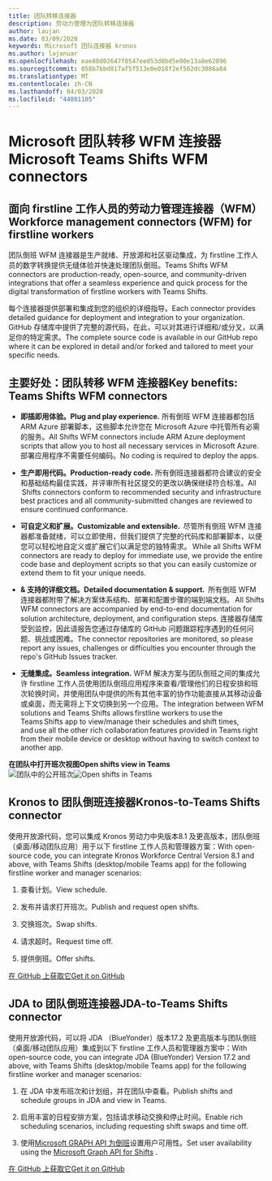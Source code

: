 ```yaml
---
title: 团队转移连接器
description: 劳动力管理为团队转移连接器
author: laujan
ms.date: 03/09/2020
keywords: Microsoft 团队连接器 kronos
ms.author: lajanuar
ms.openlocfilehash: eae88d02647f0547eed53d8bd5e00e13a8e62096
ms.sourcegitcommit: 058b7bbd817af5f513e0e018f2ef562dc3086a84
ms.translationtype: MT
ms.contentlocale: zh-CN
ms.lasthandoff: 04/03/2020
ms.locfileid: "44801105"
---
```

# <a name="microsoft-teams-shifts-wfm-connectors"></a><span data-ttu-id="7adb6-104">Microsoft 团队转移 WFM 连接器</span><span class="sxs-lookup"><span data-stu-id="7adb6-104">Microsoft Teams Shifts WFM connectors</span></span>  

## <a name="workforce-management-connectors-wfm-for-firstline-workers"></a><span data-ttu-id="7adb6-105">面向 firstline 工作人员的劳动力管理连接器（WFM）</span><span class="sxs-lookup"><span data-stu-id="7adb6-105">Workforce management connectors (WFM) for firstline workers</span></span> 

<span data-ttu-id="7adb6-106">团队倒班 WFM 连接器是生产就绪、开放源和社区驱动集成，为 firstline 工作人员的数字转换提供无缝体验并快速处理团队倒班。</span><span class="sxs-lookup"><span data-stu-id="7adb6-106">Teams Shifts WFM connectors are production-ready, open-source, and community-driven integrations that offer a seamless experience and quick process for the digital transformation of firstline workers with Teams Shifts.</span></span> 

<span data-ttu-id="7adb6-107">每个连接器提供部署和集成到您的组织的详细指导。</span><span class="sxs-lookup"><span data-stu-id="7adb6-107">Each connector provides detailed guidance for deployment and integration to your organization.</span></span> <span data-ttu-id="7adb6-108">GitHub 存储库中提供了完整的源代码，在此，可以对其进行详细和/或分叉，以满足你的特定需求。</span><span class="sxs-lookup"><span data-stu-id="7adb6-108">The complete source code is available in our GitHub repo where it can be explored in detail and/or forked and tailored to meet your specific needs.</span></span>

## <a name="key-benefits-teams-shifts-wfm-connectors"></a><span data-ttu-id="7adb6-109">主要好处：团队转移 WFM 连接器</span><span class="sxs-lookup"><span data-stu-id="7adb6-109">Key benefits: Teams Shifts WFM connectors</span></span>

* <span data-ttu-id="7adb6-110">**即插即用体验。**</span><span class="sxs-lookup"><span data-stu-id="7adb6-110">**Plug and play experience.**</span></span> <span data-ttu-id="7adb6-111">所有倒班 WFM 连接器都包括 ARM Azure 部署脚本，这些脚本允许您在 Microsoft Azure 中托管所有必需的服务。</span><span class="sxs-lookup"><span data-stu-id="7adb6-111">All Shifts WFM connectors include ARM Azure deployment scripts that allow you to host all necessary services in Microsoft Azure.</span></span> <span data-ttu-id="7adb6-112">部署应用程序不需要任何编码。</span><span class="sxs-lookup"><span data-stu-id="7adb6-112">No coding is required to deploy the apps.</span></span>

* <span data-ttu-id="7adb6-113">**生产即用代码。**</span><span class="sxs-lookup"><span data-stu-id="7adb6-113">**Production-ready code.**</span></span> <span data-ttu-id="7adb6-114">所有倒班连接器都符合建议的安全和基础结构最佳实践，并评审所有社区提交的更改以确保继续符合标准。</span><span class="sxs-lookup"><span data-stu-id="7adb6-114">All  Shifts connectors conform to recommended security and infrastructure best practices and all community-submitted changes are reviewed to ensure continued conformance.</span></span>

* <span data-ttu-id="7adb6-115">**可自定义和扩展。**</span><span class="sxs-lookup"><span data-stu-id="7adb6-115">**Customizable and extensible.**</span></span> <span data-ttu-id="7adb6-116"> 尽管所有倒班 WFM 连接器都准备就绪，可以立即使用，但我们提供了完整的代码库和部署脚本，以便您可以轻松地自定义或扩展它们以满足您的独特需求。</span><span class="sxs-lookup"><span data-stu-id="7adb6-116"> While all Shifts WFM connectors are ready to deploy for immediate use, we provide the entire code base and deployment scripts so that you can easily customize or extend them to fit your unique needs.</span></span>

* <span data-ttu-id="7adb6-117">**& 支持的详细文档。**</span><span class="sxs-lookup"><span data-stu-id="7adb6-117">**Detailed documentation & support.**</span></span> <span data-ttu-id="7adb6-118"> 所有倒班 WFM 连接器都附带了解决方案体系结构、部署和配置步骤的端到端文档。</span><span class="sxs-lookup"><span data-stu-id="7adb6-118"> All Shifts WFM connectors are accompanied by end-to-end documentation for solution architecture, deployment, and configuration steps.</span></span> <span data-ttu-id="7adb6-119">连接器存储库受到监控，因此请报告您通过存储库的 GitHub 问题跟踪程序遇到的任何问题、挑战或困难。</span><span class="sxs-lookup"><span data-stu-id="7adb6-119">The connector repositories are monitored, so please report any issues, challenges or difficulties you encounter through the repo's GitHub Issues tracker.</span></span>

* <span data-ttu-id="7adb6-120">**无缝集成。**</span><span class="sxs-lookup"><span data-stu-id="7adb6-120">**Seamless integration.**</span></span> <span data-ttu-id="7adb6-121">WFM 解决方案与团队倒班之间的集成允许 firstline 工作人员使用团队倒班应用程序来查看/管理他们的日程安排和班次轮换时间，并使用团队中提供的所有其他丰富的协作功能直接从其移动设备或桌面，而无需将上下文切换到另一个应用。</span><span class="sxs-lookup"><span data-stu-id="7adb6-121">The integration between WFM solutions and Teams Shifts allows firstline workers to use the Teams Shifts app to view/manage their schedules and shift times, and use all the other rich collaboration features provided in Teams right from their mobile device or desktop without having to switch context to another app.</span></span>

<span data-ttu-id="7adb6-122">**在团队中打开班次视图**</span><span class="sxs-lookup"><span data-stu-id="7adb6-122">**Open shifts view in Teams**</span></span>  
<span data-ttu-id="7adb6-123">![团队中的公开班次](../assets/images/teams-open-shifts-view.png)</span><span class="sxs-lookup"><span data-stu-id="7adb6-123">![Open shifts in Teams](../assets/images/teams-open-shifts-view.png)</span></span>

## <a name="kronos-to-teams-shifts-connector"></a><span data-ttu-id="7adb6-124">Kronos to 团队倒班连接器</span><span class="sxs-lookup"><span data-stu-id="7adb6-124">Kronos-to-Teams Shifts connector</span></span>

<span data-ttu-id="7adb6-125">使用开放源代码，您可以集成 Kronos 劳动力中央版本8.1 及更高版本，团队倒班（桌面/移动团队应用）用于以下 firstline 工作人员和管理器方案：</span><span class="sxs-lookup"><span data-stu-id="7adb6-125">With open-source code, you can integrate Kronos Workforce Central Version 8.1 and above, with Teams Shifts (desktop/mobile Teams app) for the following firstline worker and manager scenarios:</span></span>

1. <span data-ttu-id="7adb6-126">查看计划。</span><span class="sxs-lookup"><span data-stu-id="7adb6-126">View schedule.</span></span>

1. <span data-ttu-id="7adb6-127">发布并请求打开班次。</span><span class="sxs-lookup"><span data-stu-id="7adb6-127">Publish and request open shifts.</span></span>

1. <span data-ttu-id="7adb6-128">交换班次。</span><span class="sxs-lookup"><span data-stu-id="7adb6-128">Swap shifts.</span></span>

1. <span data-ttu-id="7adb6-129">请求超时。</span><span class="sxs-lookup"><span data-stu-id="7adb6-129">Request time off.</span></span>

1. <span data-ttu-id="7adb6-130">提供倒班。</span><span class="sxs-lookup"><span data-stu-id="7adb6-130">Offer shifts.</span></span>

[<span data-ttu-id="7adb6-131">在 GitHub 上获取它</span><span class="sxs-lookup"><span data-stu-id="7adb6-131">Get it on GitHub</span></span>]( https://aka.ms/KronosShiftsConnector)

## <a name="jda-to-teams-shifts-connector"></a><span data-ttu-id="7adb6-132">JDA to 团队倒班连接器</span><span class="sxs-lookup"><span data-stu-id="7adb6-132">JDA-to-Teams Shifts connector</span></span>

<span data-ttu-id="7adb6-133">使用开放源代码，可以将 JDA （BlueYonder）版本17.2 及更高版本与团队倒班（桌面/移动团队应用）集成到以下 firstline 工作人员和管理器方案中：</span><span class="sxs-lookup"><span data-stu-id="7adb6-133">With open-source code, you can integrate JDA (BlueYonder) Version 17.2 and above, with Teams Shifts (desktop/mobile Teams app) for the following firstline worker and manager scenarios:</span></span>

1. <span data-ttu-id="7adb6-134">在 JDA 中发布班次和计划组，并在团队中查看。</span><span class="sxs-lookup"><span data-stu-id="7adb6-134">Publish shifts and schedule groups in JDA and view in Teams.</span></span>

1. <span data-ttu-id="7adb6-135">启用丰富的日程安排方案，包括请求移动交换和停止时间。</span><span class="sxs-lookup"><span data-stu-id="7adb6-135">Enable rich scheduling scenarios, including requesting shift swaps and time off.</span></span>

1. <span data-ttu-id="7adb6-136">使用[Microsoft GRAPH API 为倒班](/graph/api/resources/shift?view=graph-rest-beta)设置用户可用性。</span><span class="sxs-lookup"><span data-stu-id="7adb6-136">Set  user availability using the [Microsoft Graph API for Shifts](/graph/api/resources/shift?view=graph-rest-beta) .</span></span>

[<span data-ttu-id="7adb6-137">在 GitHub 上获取它</span><span class="sxs-lookup"><span data-stu-id="7adb6-137">Get it on GitHub</span></span>](https://aka.ms/JDAShiftsConnector)</br></br>
